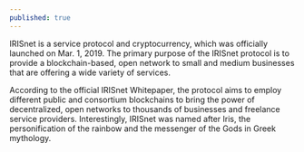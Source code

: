 ```yaml
---
published: true
---
```

IRISnet is a service protocol and cryptocurrency, which was officially launched on Mar. 1, 2019. The primary purpose of the IRISnet protocol is to provide a blockchain-based, open network to small and medium businesses that are offering a wide variety of services.

According to the official IRISnet Whitepaper, the protocol aims to employ different public and consortium blockchains to bring the power of decentralized, open networks to thousands of businesses and freelance service providers. Interestingly, IRISnet was named after Iris, the personification of the rainbow and the messenger of the Gods in Greek mythology.
